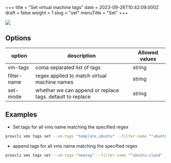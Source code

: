 +++
title = "Set virtual machine tags"
date = 2023-09-26T10:42:09.000Z
draft = false
weight = 1
slug = "set"
menuTitle = "Set"
+++

![](/images/proxcli_vms_tags_set_help.png)


## Options

|option|description|Allowed values|
|---|---|---|
|vm-tags|coma separated list of tags|string|
|filter-name|regex applied to match virtual machine names|string|
|set-mode|whether we can append or replace tags. default to replace|string|

## Examples

- Set tags for all vms name matching the specified regex

```bash 
proxcli vms tags set --vm-tags "template,ubuntu" --filter-name "^ubuntu-cloud"
```

- append tags for all vms name matching the specified regex

```bash 
proxcli vms tags set --vm-tags "newtag" --filter-name "^ubuntu-cloud" --set-mode append
```
